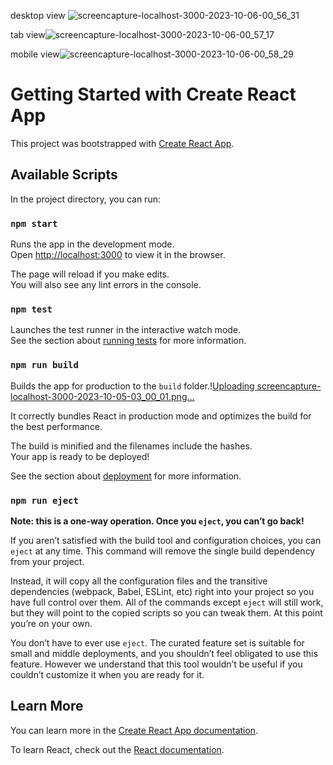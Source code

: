 desktop view ![screencapture-localhost-3000-2023-10-06-00_56_31](https://github.com/RiturajGhosh/lyamii-frontend-svc/assets/53268799/c5974ff9-47e5-4ea5-abb8-5e9053be75d9)

tab view![screencapture-localhost-3000-2023-10-06-00_57_17](https://github.com/RiturajGhosh/lyamii-frontend-svc/assets/53268799/45ab32fc-417b-41ae-b036-23b219447b5e)

mobile view![screencapture-localhost-3000-2023-10-06-00_58_29](https://github.com/RiturajGhosh/lyamii-frontend-svc/assets/53268799/2ecebb11-30c1-4cd3-a3d9-afc62543501d)



# Getting Started with Create React App

This project was bootstrapped with [Create React App](https://github.com/facebook/create-react-app).

## Available Scripts

In the project directory, you can run:

### `npm start`

Runs the app in the development mode.\
Open [http://localhost:3000](http://localhost:3000) to view it in the browser.

The page will reload if you make edits.\
You will also see any lint errors in the console.

### `npm test`

Launches the test runner in the interactive watch mode.\
See the section about [running tests](https://facebook.github.io/create-react-app/docs/running-tests) for more information.

### `npm run build`

Builds the app for production to the `build` folder.\![Uploading screencapture-localhost-3000-2023-10-05-03_00_01.png…]()

It correctly bundles React in production mode and optimizes the build for the best performance.

The build is minified and the filenames include the hashes.\
Your app is ready to be deployed!

See the section about [deployment](https://facebook.github.io/create-react-app/docs/deployment) for more information.

### `npm run eject`

**Note: this is a one-way operation. Once you `eject`, you can’t go back!**

If you aren’t satisfied with the build tool and configuration choices, you can `eject` at any time. This command will remove the single build dependency from your project.

Instead, it will copy all the configuration files and the transitive dependencies (webpack, Babel, ESLint, etc) right into your project so you have full control over them. All of the commands except `eject` will still work, but they will point to the copied scripts so you can tweak them. At this point you’re on your own.

You don’t have to ever use `eject`. The curated feature set is suitable for small and middle deployments, and you shouldn’t feel obligated to use this feature. However we understand that this tool wouldn’t be useful if you couldn’t customize it when you are ready for it.

## Learn More

You can learn more in the [Create React App documentation](https://facebook.github.io/create-react-app/docs/getting-started).

To learn React, check out the [React documentation](https://reactjs.org/).
